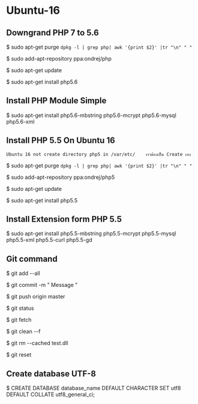 # Ubuntu-16

## Downgrand PHP 7 to 5.6
  $ sudo apt-get purge `dpkg -l | grep php| awk '{print $2}' |tr "\n" " "`
  
  $ sudo add-apt-repository ppa:ondrej/php
  
  $ sudo apt-get update
  
  $ sudo apt-get install php5.6

## Install PHP Module Simple
  $ sudo apt-get install php5.6-mbstring php5.6-mcrypt php5.6-mysql php5.6-xml
  
  
  ## Install PHP 5.5 On Ubuntu 16
    Ubuntu 16 not create directory php5 in /var/etc/    เราต้องเป็น Create เอง

  $ sudo apt-get purge `dpkg -l | grep php| awk '{print $2}' |tr "\n" " "`
  
  $ sudo add-apt-repository ppa:ondrej/php5
  
  $ sudo apt-get update
  
  $ sudo apt-get install php5.5

## Install Extension form PHP 5.5
  $ sudo apt-get install php5.5-mbstring php5.5-mcrypt php5.5-mysql php5.5-xml php5.5-curl php5.5-gd
    
## Git command
  $ git add --all
  
  $ git commit -m " Message "
  
  $ git push origin master
  
  $ git status
  
  $ git fetch
  
  $ git clean --f
  
  $ git rm --cached test.dll
  
  $ git reset
  
## Create database UTF-8  
  $ CREATE DATABASE database_name DEFAULT CHARACTER SET utf8 DEFAULT COLLATE utf8_general_ci;

